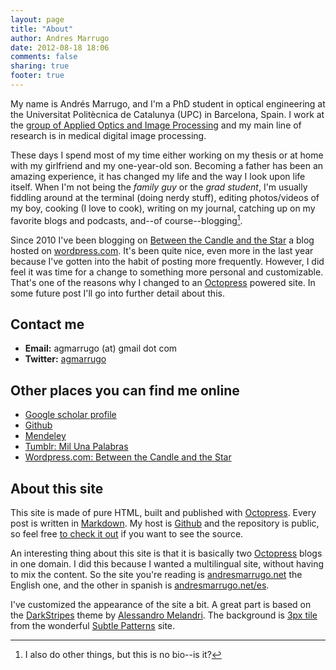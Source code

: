 ```yaml
---
layout: page
title: "About"
author: Andres Marrugo
date: 2012-08-18 18:06
comments: false
sharing: true
footer: true
---
```


My name is Andrés Marrugo, and I'm a PhD student in optical engineering at the Universitat Politècnica de Catalunya (UPC) in Barcelona, Spain. I work at the [group of Applied Optics and Image Processing][goapi] and my main line of research is in medical digital image processing.

These days I spend most of my time either working on my thesis or at home with my girlfriend and my one-year-old son. Becoming a father has been an amazing experience, it has changed my life and the way I look upon life itself. When I'm not being the *family guy* or the *grad student*, I'm usually fiddling around at the terminal (doing nerdy stuff), editing photos/videos of my boy, cooking (I love to cook), writing on my journal, catching up on my favorite blogs and podcasts, and--of course--blogging[^foo].

Since 2010 I've been blogging on [Between the Candle and the Star][wordpress] a blog hosted on [wordpress.com][wordpress 2]. It's been quite nice, even more in the last year because I've gotten into the habit of posting more frequently. However, I did feel it was time for a change to something more personal and customizable. That's one of the reasons why I changed to an [Octopress][octopress] powered site. In some future post I'll go into further detail about this.



## Contact me ##

- **Email:** agmarrugo (at) gmail dot com
- **Twitter:** [agmarrugo][twitter]

## Other places you can find me online ##

- [Google scholar profile](http://scholar.google.com/citations?user=TH8nMmUAAAAJ)
- [Github](https://github.com/agmarrugo)
- [Mendeley](http://www.mendeley.com/profiles/andres-marrugo/)
- [Tumblr: Mil Una Palabras](http://milunapalabras.tumblr.com/)
- [Wordpress.com: Between the Candle and the Star][wordpress]


## About this site ##

This site is made of pure HTML, built and published with [Octopress][octopress]. Every post is written in [Markdown][daringfireball]. My host is [Github][github] and the repository is public, so feel free [to check it out][github 2] if you want to see the source. 

An interesting thing about this site is that it is basically two [Octopress][octopress] blogs in one domain. I did this because I wanted a multilingual site, without having to mix the content. So the site you're reading is [andresmarrugo.net][andresmarrugo] the English one, and the other in spanish is [andresmarrugo.net/es][andresmarrugo 2].

I've customized the appearance of the site a bit. A great part is based on the [DarkStripes][melandri] theme by [Alessandro Melandri][melandri 2]. The background is [3px tile][subtlepatterns] from the wonderful [Subtle Patterns][subtlepatterns 2] site.


[^foo]:  I also do other things, but this is no bio--is it?  

[goapi]: http://www.goapi.upc.edu/
[wordpress]: http://copiancestral.wordpress.com/
[wordpress 2]: http://wordpress.com
[andresmarrugo]: http://andresmarrugo.net/
[andresmarrugo 2]: http://andresmarrugo.net/es
[daringfireball]: http://daringfireball.net/projects/markdown/ "Daring Fireball: Markdown"
[github]: https://github.com/
[github 2]: https://github.com/agmarrugo/agmarrugo.github.com
[melandri]: http://melandri.net/2012/07/23/darkstripes-octopress-theme-released/
[melandri 2]: http://melandri.net/
[octopress]: http://octopress.org/ "Octopress"
[subtlepatterns]: http://subtlepatterns.com/3px-tile/
[subtlepatterns 2]: http://subtlepatterns.com/
[twitter]: https://twitter.com/agmarrugo